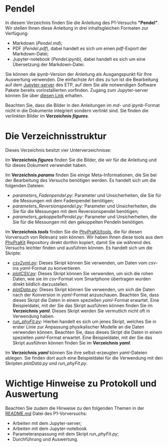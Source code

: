 # Pendel 

In diesem Verzeichnis finden Sie die Anleitung des P1-Versuchs **"Pendel"**. Wir stellen Ihnen diese Anleitung in drei inhaltsgleichen Formaten zur Verfügung: 

- Markdown (*Pendel.md*);
- PDF (*Pendel.pdf*), dabei handelt es sich um einen *pdf*-Export der Markdown-Datei;
- Jupyter-notebook (*Pendel.ipynb*), dabei handelt es sich um eine Übersetzung der Markdown-Datei.

Sie können die *ipynb*-Version der Anleitung als Ausgangspunkt für Ihre Auswertung verwenden. Die einfachste Art dies zu tun ist die Bearbeitung auf dem [Jupyter-server](https://jupytermachine.etp.kit.edu/hub/spawn) des ETP, auf dem Sie alle notwendigen Software Pakete bereits vorinstallierten vorfinden. Zugang zum Jupyter-server können Sie über [diesen Link](https://comp.physik.kit.edu/Account/) erhalten. 

Beachten Sie, dass die Bilder in den Anleitungen im *md*- und *ipynb*-Format nicht in die Dokumente integriert sondern verlinkt sind. Sie finden die verlinkten Bilder im **Verzeichnis *figures***.   

# Die Verzeichnisstruktur

Dieses Verzeichnis besitzt vier Unterverzeichnisse: 

Im **Verzeichnis *figures*** finden Sie die Bilder, die wir für die Anleitung und für dieses Dokument verwendet haben. 

Im **Verzeichnis *params*** finden Sie einige Meta-Informationen, die Sie bei der Bearbeitung des Versuchs benötigen werden. Es handelt sich um die folgenden Dateien:  

- *parameters_Fadenpendel.py*: Parameter und Unsicherheiten, die Sie für die Messungen mit dem Fadenpendel benötigen;
- *parameters_Reversionspendel.py*: Parameter und Unsicherheiten, die Sie für die Messungen mit dem Reversionspendel benötigen; 
- *parameters_gekoppeltePendel.py*: Parameter und Unsicherheiten, die Sie für die Messungen mit den gekoppelten Pendeln benötigen. 

Im **Verzeichnis *tools*** finden Sie die [PhyPraKit/tools](https://git.scc.kit.edu/yh5078/PhyPraKit/-/tree/master/tools), die für diesen Vorversuch von  Relevanz sein können. Wir haben Ihnen diese tools aus dem [PhyPraKit](https://git.scc.kit.edu/yh5078/PhyPraKit) Repository direkt dorthin kopiert, damit Sie sie während des Versuchs leichter finden und ausführen können. Es handelt sich um die Skripte: 

- [*csv2yml.py*](https://git.scc.kit.edu/yh5078/PhyPraKit/-/blob/master/tools/csv2yml.py): Dieses Skript können Sie verwenden, um Daten vom *csv*- ins *yaml*-Format zu konvertieren. 
- [*plotCSV.py*](https://git.scc.kit.edu/yh5078/PhyPraKit/-/blob/master/tools/plotData.py): Dieses Skript können Sie verwenden, um sich die rohen Daten, wie sie im *csv*-Format vom Smartphone übertragen wurden direkt bildlich darzustellen. 
- [*plotData.py*](https://git.scc.kit.edu/yh5078/PhyPraKit/-/blob/master/tools/plotData.py): Dieses Skript können Sie verwenden, um sich die Daten nach der Konversion in *yaml*-Format anzuschauen. Beachten Sie, dass dieses Skript die Daten in einem speziellen *yaml*-Format erwartet. Eine Beispieldatei, mit der Sie das Skript ausführen können finden Sie im **Verzeichnis *yaml***. Dieses Skript werden Sie vermutlich nicht oft in Verwendung haben.
- [*run_phyFit.py*](https://git.scc.kit.edu/yh5078/PhyPraKit/-/blob/master/tools/run_phyFit.py): Hierbei handelt es sich um jenes Skript, welches Sie in erster Linie zur Anpassung physikalischer Modelle an die Daten verwenden können. Beachten Sie, dass dieses Skript die Daten in einem speziellen *yaml*-Format erwartet. Eine Beispieldatei, mit der Sie das Skript ausführen können finden Sie im **Verzeichnis *yaml***.

Im **Verzeichnis *yaml*** können Sie ihre selbst-erzeugten *yaml*-Dateien ablegen. Sie finden dort auch eine Beispieldatei für die Verwendung mit den Skripten *plotData.py* und *run_phyFit.py*. 

# Wichtige Hinweise zu Protokoll und Auswertung

Beachten Sie zudem die Hinweise zu den folgenden Themen in der [README.md](https://git.scc.kit.edu/etp-lehre/p1-for-students/-/blob/main/Vorversuch/README.md) Datei des P1-Vorversuchs: 

- Arbeiten mit dem Jupyter-server;
- Arbeiten mit dem Jupyter-notebook
- Parameteranpassung mit dem Skript *run_phyFit.py*;
- Durchführung und Auswertung.

